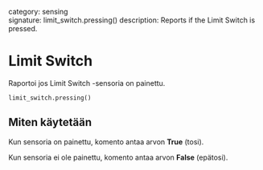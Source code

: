 category: sensing  
signature: limit_switch.pressing()
description: Reports if the Limit Switch is pressed.

# Limit Switch 

Raportoi jos Limit Switch -sensoria on painettu.

```don
limit_switch.pressing()
```

## Miten käytetään

Kun sensoria on painettu, komento antaa arvon **True** (tosi).

Kun sensoria ei ole painettu, komento antaa arvon **False** (epätosi).


<advanced>
</advanced>
